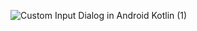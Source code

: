 ![Custom Input Dialog in Android Kotlin (1)](https://github.com/user-attachments/assets/7b93a463-0e45-4c3e-9d22-8c17da83b03e)
